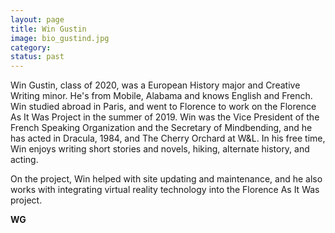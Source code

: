 ```yaml
---
layout: page
title: Win Gustin
image: bio_gustind.jpg
category:
status: past
---
```


Win Gustin, class of 2020, was a European History major and Creative Writing minor. He's from Mobile, Alabama and knows English and French. Win studied abroad in Paris, and went to Florence to work on the Florence As It Was Project in the summer of 2019. Win was the Vice President of the French Speaking Organization and the Secretary of Mindbending, and he has acted in Dracula, 1984, and The Cherry Orchard at W&L. In his free time, Win enjoys writing short stories and novels, hiking, alternate history, and acting.

On the project, Win helped with site updating and maintenance, and he also works with integrating virtual reality technology into the Florence As It Was project.

__WG__
